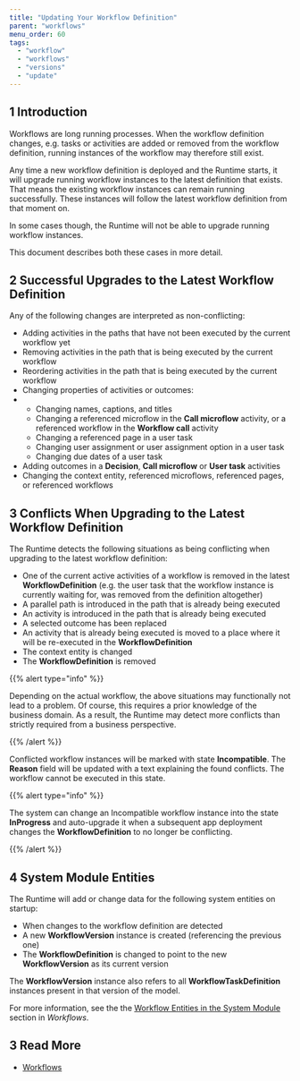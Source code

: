 ```yaml
---
title: "Updating Your Workflow Definition"
parent: "workflows"
menu_order: 60
tags:
  - "workflow"
  - "workflows"
  - "versions"
  - "update"
---
```


## 1 Introduction

Workflows are long running processes. When the workflow definition changes, e.g. tasks or activities are added or removed from the workflow definition, running instances of the workflow may therefore still exist.

Any time a new workflow definition is deployed and the Runtime starts, it will upgrade running workflow instances to the latest definition that exists. That means the existing workflow instances can remain running successfully. These instances will follow the latest workflow definition from that moment on.

In some cases though, the Runtime will not be able to upgrade running workflow instances.

This document describes both these cases in more detail.

## 2 Successful Upgrades to the Latest Workflow Definition

Any of the following changes are interpreted as non-conflicting:

* Adding activities in the paths that have not been executed by the current workflow yet
* Removing activities in the path that is being executed by the current workflow
* Reordering activities in  the path that is being executed by the current workflow
* Changing properties of activities or outcomes:
* * Changing names, captions, and titles
  * Changing a referenced microflow in the **Call microflow** activity, or a referenced workflow in the **Workflow call** activity
  * Changing a referenced page in a user task
  * Changing user assignment or user assignment option in a user task
  * Changing due dates of a user task
* Adding outcomes in a **Decision**, **Call microflow** or **User task** activities
* Changing the context entity, referenced microflows, referenced pages, or referenced workflows

## 3 Conflicts When Upgrading to the Latest Workflow Definition

The Runtime detects the following situations as being conflicting when upgrading to the latest workflow definition:

* One of the current active activities of a workflow is removed in the latest **WorkflowDefinition** (e.g. the user task that the workflow instance is currently waiting for, was removed from the definition altogether)
* A parallel path is introduced in the path that is already being executed
* An activity is introduced in the path that is already being executed
* A selected outcome has been replaced
* An activity that is already being executed is moved to a place where it will be re-executed in the **WorkflowDefinition**
* The context entity is changed
* The **WorkflowDefinition** is removed

{{% alert type="info" %}}

Depending on the actual workflow, the above situations may functionally not lead to a problem. Of course, this requires a prior knowledge of the business domain. As a result, the Runtime may detect more conflicts than strictly required from a business perspective.

{{% /alert %}}

Conflicted workflow instances will be marked with state **Incompatible**. The **Reason** field will be updated with a text explaining the found conflicts. The workflow cannot be executed in this state.

{{% alert type="info" %}}

The system can change an Incompatible workflow instance into the state **InProgress** and auto-upgrade it when a subsequent app deployment changes the **WorkflowDefinition** to no longer be conflicting.

{{% /alert %}}

## 4 System Module Entities

The Runtime will add or change data for the following system entities on startup:

* When changes to the workflow definition are detected
* A new **WorkflowVersion** instance is created (referencing the previous one)
* The **WorkflowDefinition** is changed to point to the new **WorkflowVersion** as its current version

 The **WorkflowVersion** instance also refers to all **WorkflowTaskDefinition** instances present in that version of the model.

For more information, see the the [Workflow Entities in the System Module](workflows#workflow-entities) section in *Workflows*.

## 3 Read More

* [Workflows](workflows)